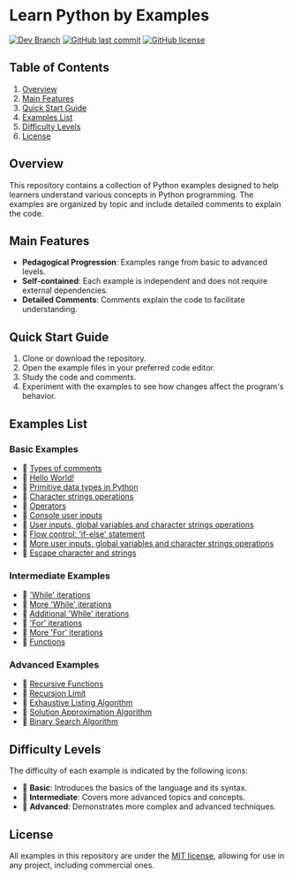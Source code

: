# Learn Python by Examples

[![Dev Branch](https://img.shields.io/badge/Dev%20Branch-main-blue.svg)]()
[![GitHub last commit](https://img.shields.io/github/last-commit/seyerjo/learn-python-by-examples?label=Last%20commit)](https://github.com/seyerjo/learn-python-by-examples/commits/main)
[![GitHub license](https://img.shields.io/github/license/seyerjo/learn-python-by-examples?label=License)](LICENSE)

## Table of Contents

1. [Overview](#overview)
2. [Main Features](#main-features)
3. [Quick Start Guide](#quick-start-guide)
4. [Examples List](#examples-list)
5. [Difficulty Levels](#difficulty-levels)
6. [License](#license)

## Overview

This repository contains a collection of Python examples designed to help learners understand various concepts in Python programming. The examples are organized by topic and include detailed comments to explain the code.

## Main Features

- **Pedagogical Progression**: Examples range from basic to advanced levels.
- **Self-contained**: Each example is independent and does not require external dependencies.
- **Detailed Comments**: Comments explain the code to facilitate understanding.

## Quick Start Guide

1. Clone or download the repository.
2. Open the example files in your preferred code editor.
3. Study the code and comments.
4. Experiment with the examples to see how changes affect the program's behavior.

## Examples List

### Basic Examples

- 📗 [Types of comments](https://github.com/seyerjo/learn-python-by-examples/blob/main/sample_00_comments_types.py)
- 📗 [Hello World!](https://github.com/seyerjo/learn-python-by-examples/blob/main/sample_01_hello_world.py)
- 📗 [Primitive data types in Python](https://github.com/seyerjo/learn-python-by-examples/blob/main/sample_02_primitives_data_types.py)
- 📗 [Character strings operations](https://github.com/seyerjo/learn-python-by-examples/blob/main/sample_03_strings_operations.py)
- 📗 [Operators](https://github.com/seyerjo/learn-python-by-examples/blob/main/sample_04_operators.py)
- 📗 [Console user inputs](https://github.com/seyerjo/learn-python-by-examples/blob/main/sample_05_inputs.py)
- 📗 [User inputs, global variables and character strings operations](https://github.com/seyerjo/learn-python-by-examples/blob/main/sample_06_inputs_variables_and_strings.py)
- 📗 [Flow control: 'if-else' statement](https://github.com/seyerjo/learn-python-by-examples/blob/main/sample_07_flow_control.py)
- 📗 [More user inputs, global variables and character strings operations](https://github.com/seyerjo/learn-python-by-examples/blob/main/sample_08_more_inputs_variables_and_strings.py)
- 📗 [Escape character and strings](https://github.com/seyerjo/learn-python-by-examples/blob/main/sample_09_escape_character_and_strings.py)

### Intermediate Examples

- 📙 ['While' iterations](https://github.com/seyerjo/learn-python-by-examples/blob/main/sample_10_while_iterations.py)
- 📙 [More 'While' iterations](https://github.com/seyerjo/learn-python-by-examples/blob/main/sample_11_more_while_iterations.py)
- 📙 [Additional 'While' iterations](https://github.com/seyerjo/learn-python-by-examples/blob/main/sample_12_additional_while_iterations.py)
- 📙 ['For' iterations](https://github.com/seyerjo/learn-python-by-examples/blob/main/sample_13_for_iterations.py)
- 📙 [More 'For' iterations](https://github.com/seyerjo/learn-python-by-examples/blob/main/sample_14_more_for_iterations.py)
- 📙 [Functions](https://github.com/seyerjo/learn-python-by-examples/blob/main/sample_15_functions.py)

### Advanced Examples

- 📕 [Recursive Functions](https://github.com/seyerjo/learn-python-by-examples/blob/main/sample_16_recursive_functions.py)
- 📕 [Recursion Limit](https://github.com/seyerjo/learn-python-by-examples/blob/main/sample_17_recursion_limit.py)
- 📕 [Exhaustive Listing Algorithm](https://github.com/seyerjo/learn-python-by-examples/blob/main/sample_18_exhaustive_listing_algorithm.py)
- 📕 [Solution Approximation Algorithm](https://github.com/seyerjo/learn-python-by-examples/blob/main/sample_19_solution_approximation_algorithm.py)
- 📕 [Binary Search Algorithm](https://github.com/seyerjo/learn-python-by-examples/blob/main/sample_20_binary_search_algorithm.py)

## Difficulty Levels

The difficulty of each example is indicated by the following icons:

- 📗 **Basic**: Introduces the basics of the language and its syntax.
- 📙 **Intermediate**: Covers more advanced topics and concepts.
- 📕 **Advanced**: Demonstrates more complex and advanced techniques.

## License

All examples in this repository are under the [MIT license](./LICENSE), allowing for use in any project, including commercial ones.

